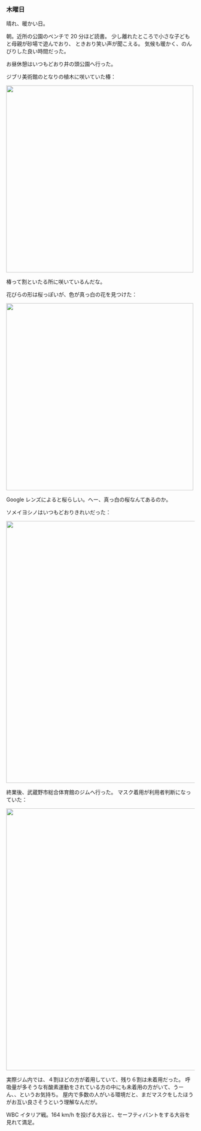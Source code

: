 ### 木曜日

晴れ、暖かい日。

朝。近所の公園のベンチで 20 分ほど読書。
少し離れたところで小さな子どもと母親が砂場で遊んでおり、
ときおり笑い声が聞こえる。
気候も暖かく、のんびりした良い時間だった。

お昼休憩はいつもどおり井の頭公園へ行った。

ジブリ美術館のとなりの植木に咲いていた椿：

<img src="https://i.imgur.com/HON49R3.jpg" width="500">

椿って割といたる所に咲いているんだな。

花びらの形は桜っぽいが、色が真っ白の花を見つけた：

<img src="https://i.imgur.com/ziUsFKs.jpg" width="500">

Google レンズによると桜らしい。へー、真っ白の桜なんてあるのか。

ソメイヨシノはいつもどおりきれいだった：

<img src="https://i.imgur.com/OCqYPRp.jpg" width="700">

終業後、武蔵野市総合体育館のジムへ行った。
マスク着用が利用者判断になっていた：

<img src="https://i.imgur.com/LKOWNi0.jpg" width="700">

実際ジム内では、４割ほどの方が着用していて、残り６割は未着用だった。
呼吸量が多そうな有酸素運動をされている方の中にも未着用の方がいて、うーん、、というお気持ち。
屋内で多数の人がいる環境だと、まだマスクをしたほうがお互い良さそうという理解なんだが。

WBC イタリア戦。164 km/h を投げる大谷と、セーフティバントをする大谷を見れて満足。